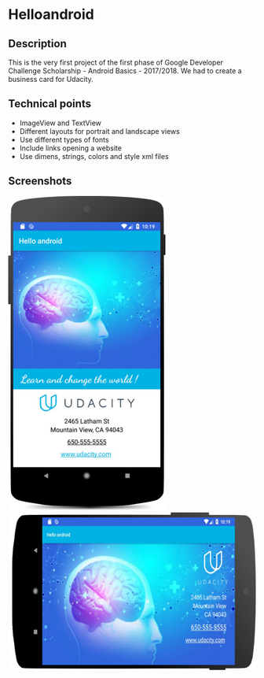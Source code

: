 # Helloandroid

## Description
This is the very first project of the first phase of Google Developer Challenge Scholarship - Android Basics - 2017/2018. We had to create a business card for Udacity.

## Technical points
<ul>
  <li>ImageView and TextView</li>
  <li>Different layouts for portrait and landscape views</li> 
  <li>Use different types of fonts</li>
  <li>Include links opening a website</li>
  <li>Use dimens, strings, colors and style xml files</li>
</ul>

## Screenshots
<img src="/images/Screenshot_p.jpg" width="320" height="640">

<img src="/images/Screenshot_la.jpg" width="640" height="320">
